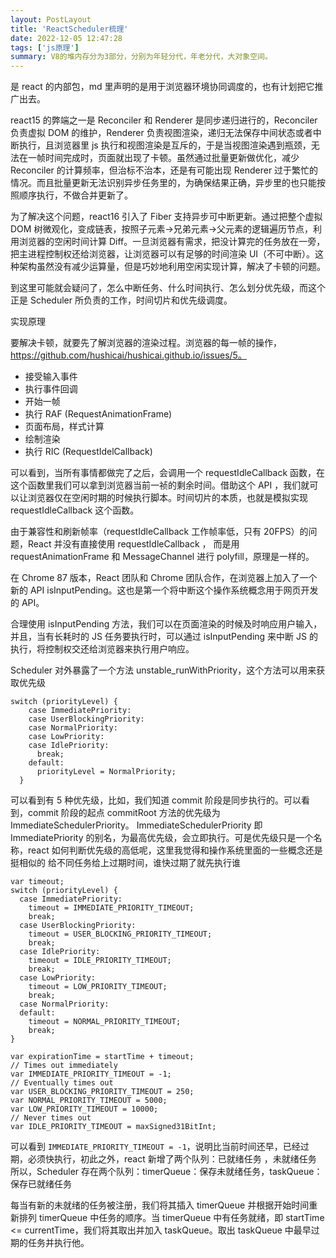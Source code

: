 ```yaml
---
layout: PostLayout
title: 'ReactScheduler梳理'
date: 2022-12-05 12:47:28
tags: ['js原理']
summary: V8的堆内存分为3部分，分别为年轻分代，年老分代，大对象空间。
---
```


是 react 的内部包，md 里声明的是用于浏览器环境协同调度的，也有计划把它推广出去。

react15 的弊端之一是 Reconciler 和 Renderer 是同步递归进行的，Reconciler 负责虚拟 DOM 的维护，Renderer 负责视图渲染，递归无法保存中间状态或者中断执行，且浏览器里 js 执行和视图渲染是互斥的，于是当视图渲染遇到瓶颈，无法在一帧时间完成时，页面就出现了卡顿。虽然通过批量更新做优化，减少 Reconciler 的计算频率，但治标不治本，还是有可能出现 Renderer 过于繁忙的情况。而且批量更新无法识别异步任务里的，为确保结果正确，异步里的也只能按照顺序执行，不做合并更新了。

为了解决这个问题，react16 引入了 Fiber 支持异步可中断更新。通过把整个虚拟 DOM 树微观化，变成链表，按照子元素->兄弟元素->父元素的逻辑遍历节点，利用浏览器的空闲时间计算 Diff。一旦浏览器有需求，把没计算完的任务放在一旁，把主进程控制权还给浏览器，让浏览器可以有足够的时间渲染 UI（不可中断）。这种架构虽然没有减少运算量，但是巧妙地利用空闲实现计算，解决了卡顿的问题。

到这里可能就会疑问了，怎么中断任务、什么时间执行、怎么划分优先级，而这个正是 Scheduler 所负责的工作，时间切片和优先级调度。

实现原理

要解决卡顿，就要先了解浏览器的渲染过程。浏览器的每一帧的操作，https://github.com/hushicai/hushicai.github.io/issues/5。

- 接受输入事件
- 执行事件回调
- 开始一帧
- 执行 RAF (RequestAnimationFrame)
- 页面布局，样式计算
- 绘制渲染
- 执行 RIC (RequestIdelCallback)

可以看到，当所有事情都做完了之后，会调用一个 requestIdleCallback 函数，在这个函数里我们可以拿到浏览器当前一祯的剩余时间。借助这个 API ，我们就可以让浏览器仅在空闲时期的时候执行脚本。时间切片的本质，也就是模拟实现 requestIdleCallback 这个函数。

由于兼容性和刷新帧率（requestIdleCallback 工作帧率低，只有 20FPS）的问题，React 并没有直接使用 requestIdleCallback ， 而是用 requestAnimationFrame 和 MessageChannel 进行 polyfill，原理是一样的。

在 Chrome 87 版本，React 团队和 Chrome 团队合作，在浏览器上加入了一个新的 API isInputPending。这也是第一个将中断这个操作系统概念用于网页开发的 API。

合理使用 isInputPending 方法，我们可以在页面渲染的时候及时响应用户输入，并且，当有长耗时的 JS 任务要执行时，可以通过 isInputPending 来中断 JS 的执行，将控制权交还给浏览器来执行用户响应。

Scheduler 对外暴露了一个方法 unstable_runWithPriority，这个方法可以用来获取优先级

```
switch (priorityLevel) {
    case ImmediatePriority:
    case UserBlockingPriority:
    case NormalPriority:
    case LowPriority:
    case IdlePriority:
      break;
    default:
      priorityLevel = NormalPriority;
  }
```

可以看到有 5 种优先级，比如，我们知道 commit 阶段是同步执行的。可以看到，commit 阶段的起点 commitRoot 方法的优先级为 ImmediateSchedulerPriority。
ImmediateSchedulerPriority 即 ImmediatePriority 的别名，为最高优先级，会立即执行。可是优先级只是一个名称，react 如何判断优先级的高低呢，这里我觉得和操作系统里面的一些概念还是挺相似的
给不同任务给上过期时间，谁快过期了就先执行谁

```
var timeout;
switch (priorityLevel) {
  case ImmediatePriority:
    timeout = IMMEDIATE_PRIORITY_TIMEOUT;
    break;
  case UserBlockingPriority:
    timeout = USER_BLOCKING_PRIORITY_TIMEOUT;
    break;
  case IdlePriority:
    timeout = IDLE_PRIORITY_TIMEOUT;
    break;
  case LowPriority:
    timeout = LOW_PRIORITY_TIMEOUT;
    break;
  case NormalPriority:
  default:
    timeout = NORMAL_PRIORITY_TIMEOUT;
    break;
}

var expirationTime = startTime + timeout;
// Times out immediately
var IMMEDIATE_PRIORITY_TIMEOUT = -1;
// Eventually times out
var USER_BLOCKING_PRIORITY_TIMEOUT = 250;
var NORMAL_PRIORITY_TIMEOUT = 5000;
var LOW_PRIORITY_TIMEOUT = 10000;
// Never times out
var IDLE_PRIORITY_TIMEOUT = maxSigned31BitInt;
```

可以看到 `IMMEDIATE_PRIORITY_TIMEOUT = -1`，说明比当前时间还早，已经过期，必须快执行，初此之外，react 新增了两个队列：已就绪任务 ，未就绪任务
所以，Scheduler 存在两个队列：timerQueue：保存未就绪任务，taskQueue：保存已就绪任务

每当有新的未就绪的任务被注册，我们将其插入 timerQueue 并根据开始时间重新排列 timerQueue 中任务的顺序。当 timerQueue 中有任务就绪，即 startTime <= currentTime，我们将其取出并加入 taskQueue。取出 taskQueue 中最早过期的任务并执行他。
